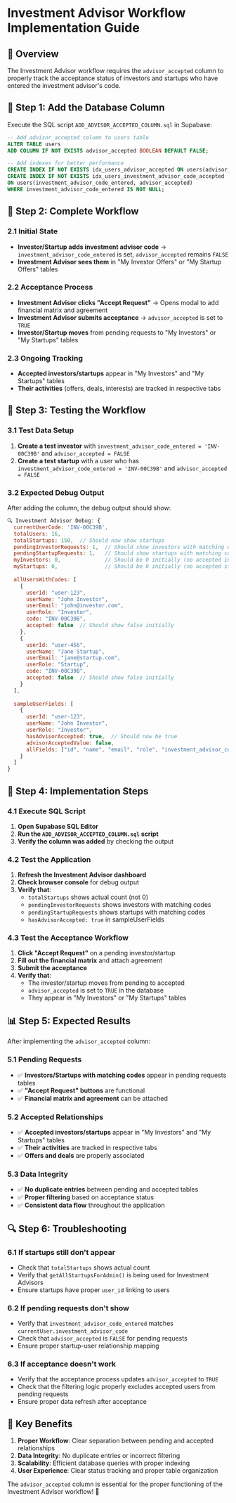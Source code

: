 # Investment Advisor Workflow Implementation Guide

## 🎯 **Overview**

The Investment Advisor workflow requires the `advisor_accepted` column to properly track the acceptance status of investors and startups who have entered the investment advisor's code.

## 🔧 **Step 1: Add the Database Column**

Execute the SQL script `ADD_ADVISOR_ACCEPTED_COLUMN.sql` in Supabase:

```sql
-- Add advisor_accepted column to users table
ALTER TABLE users 
ADD COLUMN IF NOT EXISTS advisor_accepted BOOLEAN DEFAULT FALSE;

-- Add indexes for better performance
CREATE INDEX IF NOT EXISTS idx_users_advisor_accepted ON users(advisor_accepted);
CREATE INDEX IF NOT EXISTS idx_users_investment_advisor_code_accepted 
ON users(investment_advisor_code_entered, advisor_accepted) 
WHERE investment_advisor_code_entered IS NOT NULL;
```

## 🔄 **Step 2: Complete Workflow**

### **2.1 Initial State**
- **Investor/Startup adds investment advisor code** → `investment_advisor_code_entered` is set, `advisor_accepted` remains `FALSE`
- **Investment Advisor sees them** in "My Investor Offers" or "My Startup Offers" tables

### **2.2 Acceptance Process**
- **Investment Advisor clicks "Accept Request"** → Opens modal to add financial matrix and agreement
- **Investment Advisor submits acceptance** → `advisor_accepted` is set to `TRUE`
- **Investor/Startup moves** from pending requests to "My Investors" or "My Startups" tables

### **2.3 Ongoing Tracking**
- **Accepted investors/startups** appear in "My Investors" and "My Startups" tables
- **Their activities** (offers, deals, interests) are tracked in respective tabs

## 🧪 **Step 3: Testing the Workflow**

### **3.1 Test Data Setup**
1. **Create a test investor** with `investment_advisor_code_entered = 'INV-00C39B'` and `advisor_accepted = FALSE`
2. **Create a test startup** with a user who has `investment_advisor_code_entered = 'INV-00C39B'` and `advisor_accepted = FALSE`

### **3.2 Expected Debug Output**
After adding the column, the debug output should show:

```javascript
🔍 Investment Advisor Debug: {
  currentUserCode: 'INV-00C39B',
  totalUsers: 16,
  totalStartups: 150,  // Should now show startups
  pendingInvestorRequests: 1,  // Should show investors with matching codes and advisor_accepted = false
  pendingStartupRequests: 1,   // Should show startups with matching codes and advisor_accepted = false
  myInvestors: 0,              // Should be 0 initially (no accepted investors)
  myStartups: 0,               // Should be 0 initially (no accepted startups)
  
  allUsersWithCodes: [
    {
      userId: "user-123",
      userName: "John Investor",
      userEmail: "john@investor.com",
      userRole: "Investor",
      code: "INV-00C39B",
      accepted: false  // Should show false initially
    },
    {
      userId: "user-456",
      userName: "Jane Startup",
      userEmail: "jane@startup.com",
      userRole: "Startup",
      code: "INV-00C39B",
      accepted: false  // Should show false initially
    }
  ],
  
  sampleUserFields: [
    {
      userId: "user-123",
      userName: "John Investor",
      userRole: "Investor",
      hasAdvisorAccepted: true,  // Should now be true
      advisorAcceptedValue: false,
      allFields: ["id", "name", "email", "role", "investment_advisor_code_entered", "advisor_accepted"]
    }
  ]
}
```

## 🚀 **Step 4: Implementation Steps**

### **4.1 Execute SQL Script**
1. **Open Supabase SQL Editor**
2. **Run the `ADD_ADVISOR_ACCEPTED_COLUMN.sql` script**
3. **Verify the column was added** by checking the output

### **4.2 Test the Application**
1. **Refresh the Investment Advisor dashboard**
2. **Check browser console** for debug output
3. **Verify that**:
   - `totalStartups` shows actual count (not 0)
   - `pendingInvestorRequests` shows investors with matching codes
   - `pendingStartupRequests` shows startups with matching codes
   - `hasAdvisorAccepted: true` in sampleUserFields

### **4.3 Test the Acceptance Workflow**
1. **Click "Accept Request"** on a pending investor/startup
2. **Fill out the financial matrix** and attach agreement
3. **Submit the acceptance**
4. **Verify that**:
   - The investor/startup moves from pending to accepted
   - `advisor_accepted` is set to `TRUE` in the database
   - They appear in "My Investors" or "My Startups" tables

## 📊 **Step 5: Expected Results**

After implementing the `advisor_accepted` column:

### **5.1 Pending Requests**
- ✅ **Investors/Startups with matching codes** appear in pending requests tables
- ✅ **"Accept Request" buttons** are functional
- ✅ **Financial matrix and agreement** can be attached

### **5.2 Accepted Relationships**
- ✅ **Accepted investors/startups** appear in "My Investors" and "My Startups" tables
- ✅ **Their activities** are tracked in respective tabs
- ✅ **Offers and deals** are properly associated

### **5.3 Data Integrity**
- ✅ **No duplicate entries** between pending and accepted tables
- ✅ **Proper filtering** based on acceptance status
- ✅ **Consistent data flow** throughout the application

## 🔍 **Step 6: Troubleshooting**

### **6.1 If startups still don't appear**
- Check that `totalStartups` shows actual count
- Verify that `getAllStartupsForAdmin()` is being used for Investment Advisors
- Ensure startups have proper `user_id` linking to users

### **6.2 If pending requests don't show**
- Verify that `investment_advisor_code_entered` matches `currentUser.investment_advisor_code`
- Check that `advisor_accepted` is `FALSE` for pending requests
- Ensure proper startup-user relationship mapping

### **6.3 If acceptance doesn't work**
- Verify that the acceptance process updates `advisor_accepted` to `TRUE`
- Check that the filtering logic properly excludes accepted users from pending requests
- Ensure proper data refresh after acceptance

## 🎯 **Key Benefits**

1. **Proper Workflow**: Clear separation between pending and accepted relationships
2. **Data Integrity**: No duplicate entries or incorrect filtering
3. **Scalability**: Efficient database queries with proper indexing
4. **User Experience**: Clear status tracking and proper table organization

The `advisor_accepted` column is essential for the proper functioning of the Investment Advisor workflow! 🚀
